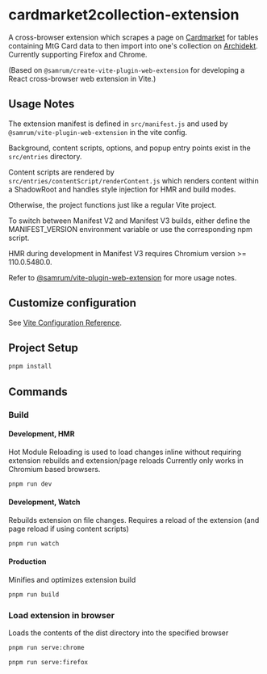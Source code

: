 # cardmarket2collection-extension

A cross-browser extension which scrapes a page on [Cardmarket](https://cardmarket.com) for tables containing MtG Card data to then import into one's collection on [Archidekt](https://archidekt.com). Currently supporting Firefox and Chrome.

(Based on `@samrum/create-vite-plugin-web-extension` for developing a React cross-browser web extension in Vite.)

## Usage Notes

The extension manifest is defined in `src/manifest.js` and used by `@samrum/vite-plugin-web-extension` in the vite config.

Background, content scripts, options, and popup entry points exist in the `src/entries` directory.

Content scripts are rendered by `src/entries/contentScript/renderContent.js` which renders content within a ShadowRoot
and handles style injection for HMR and build modes.

Otherwise, the project functions just like a regular Vite project.

To switch between Manifest V2 and Manifest V3 builds, either define the MANIFEST_VERSION environment variable or use the corresponding npm script.

HMR during development in Manifest V3 requires Chromium version >= 110.0.5480.0.

Refer to [@samrum/vite-plugin-web-extension](https://github.com/samrum/vite-plugin-web-extension) for more usage notes.

## Customize configuration

See [Vite Configuration Reference](https://vitejs.dev/config/).

## Project Setup

```sh
pnpm install
```

## Commands

### Build

#### Development, HMR

Hot Module Reloading is used to load changes inline without requiring extension rebuilds and extension/page reloads
Currently only works in Chromium based browsers.

```sh
pnpm run dev
```

#### Development, Watch

Rebuilds extension on file changes. Requires a reload of the extension (and page reload if using content scripts)

```sh
pnpm run watch
```

#### Production

Minifies and optimizes extension build

```sh
pnpm run build
```

### Load extension in browser

Loads the contents of the dist directory into the specified browser

```sh
pnpm run serve:chrome
```

```sh
pnpm run serve:firefox
```
